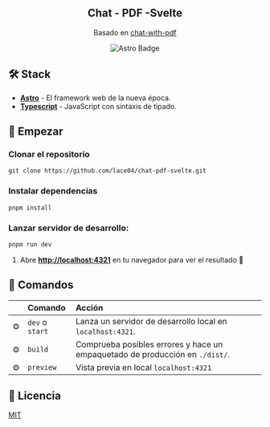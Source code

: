 <div align="center">
<h2>
    Chat - PDF -Svelte
</h2>
<p>
Basado en <a href="https://github.com/midudev/chat-with-pdf">chat-with-pdf</a>

</p>

</div>

<div align="center">

![Astro Badge](https://img.shields.io/badge/Astro-BC52EE?logo=astro&logoColor=fff&style=flat)

</div>

## 🛠️ Stack

- [**Astro**](https://astro.build/) - El framework web de la nueva época.
- [**Typescript**](https://www.typescriptlang.org/) - JavaScript con sintaxis de tipado.

## 🚀 Empezar

### Clonar el repositorio

```shell
git clone https://github.com/lace04/chat-pdf-svelte.git
```

### Instalar dependencias

```shell
pnpm install
```

### Lanzar servidor de desarrollo:

```bash
pnpm run dev
```

1. Abre [**http://localhost:4321**](http://localhost:4321/) en tu navegador para ver el resultado 🚀

## 🧞 Comandos

|     | Comando         | Acción                                                                       |
| :-- | :-------------- | :--------------------------------------------------------------------------- |
| ⚙️  | `dev` o `start` | Lanza un servidor de desarrollo local en `localhost:4321`.                   |
| ⚙️  | `build`         | Comprueba posibles errores y hace un empaquetado de producción en `./dist/`. |
| ⚙️  | `preview`       | Vista previa en local `localhost:4321`                                       |

## 🔑 Licencia

[MIT](https://choosealicense.com/licenses/mit/)
